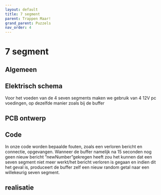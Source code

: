 ```yaml
---
layout: default
title: 7 segment
parent: Trappen Maar!
grand_parent: Puzzels
nav_order: 4
---
```

# 7 segment
## Algemeen



## Elektrisch schema
Voor het voeden van de 4 seven segments maken we gebruik van 4 12V pc voedingen, op dezelfde manier
zoals bij de buffer

## PCB ontwerp

## Code
In onze code worden bepaalde fouten, zoals een verloren bericht en connectie, opgevangen. Wanneer de
buffer namelijk na 15 seconden nog geen nieuw bericht ”newNumber”gekregen heeft zou het kunnen dat een
seven segment niet meer werkt/het bericht verloren is gegaan en indien dit het geval is, produceert de buffer
zelf een nieuw random getal naar een willekeurig seven segment.

## realisatie